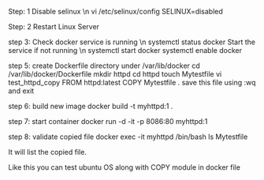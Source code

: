 Step: 1
Disable selinux \n
vi /etc/selinux/config
SELINUX=disabled

Step: 2
Restart Linux Server

step 3:
Check docker service is running \n
systemctl status docker
Start the service if not running \n
systemctl start docker
systemctl enable docker

step 5:
create Dockerfile directory under /var/lib/docker
cd /var/lib/docker/Dockerfile
mkdir httpd
cd httpd
touch Mytestfile
vi test_httpd_copy
FROM httpd:latest
COPY Mytestfile .
save this file using :wq and exit

step 6:
build new image
docker build -t myhttpd:1 .

step 7:
start container
docker run -d -it -p 8086:80 myhttpd:1

step 8:
validate copied file
docker exec -it myhttpd /bin/bash
ls Mytestfile

It will list the copied file.


Like this you can test ubuntu OS along with COPY module in docker file
